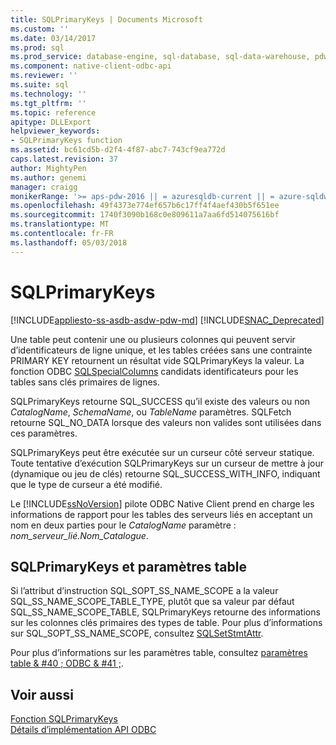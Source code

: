 ```yaml
---
title: SQLPrimaryKeys | Documents Microsoft
ms.custom: ''
ms.date: 03/14/2017
ms.prod: sql
ms.prod_service: database-engine, sql-database, sql-data-warehouse, pdw
ms.component: native-client-odbc-api
ms.reviewer: ''
ms.suite: sql
ms.technology: ''
ms.tgt_pltfrm: ''
ms.topic: reference
apitype: DLLExport
helpviewer_keywords:
- SQLPrimaryKeys function
ms.assetid: bc61cd5b-d2f4-4f87-abc7-743cf9ea772d
caps.latest.revision: 37
author: MightyPen
ms.author: genemi
manager: craigg
monikerRange: '>= aps-pdw-2016 || = azuresqldb-current || = azure-sqldw-latest || >= sql-server-2016 || = sqlallproducts-allversions'
ms.openlocfilehash: 49f4373e774ef657b6c17ff4f4aef430b5f651ee
ms.sourcegitcommit: 1740f3090b168c0e809611a7aa6fd514075616bf
ms.translationtype: MT
ms.contentlocale: fr-FR
ms.lasthandoff: 05/03/2018
---
```

# <a name="sqlprimarykeys"></a>SQLPrimaryKeys
[!INCLUDE[appliesto-ss-asdb-asdw-pdw-md](../../includes/appliesto-ss-asdb-asdw-pdw-md.md)]
[!INCLUDE[SNAC_Deprecated](../../includes/snac-deprecated.md)]

  Une table peut contenir une ou plusieurs colonnes qui peuvent servir d’identificateurs de ligne unique, et les tables créées sans une contrainte PRIMARY KEY retournent un résultat vide SQLPrimaryKeys la valeur. La fonction ODBC [SQLSpecialColumns](../../relational-databases/native-client-odbc-api/sqlspecialcolumns.md) candidats identificateurs pour les tables sans clés primaires de lignes.  
  
 SQLPrimaryKeys retourne SQL_SUCCESS qu’il existe des valeurs ou non *CatalogName*, *SchemaName*, ou *TableName* paramètres. SQLFetch retourne SQL_NO_DATA lorsque des valeurs non valides sont utilisées dans ces paramètres.  
  
 SQLPrimaryKeys peut être exécutée sur un curseur côté serveur statique. Toute tentative d’exécution SQLPrimaryKeys sur un curseur de mettre à jour (dynamique ou jeu de clés) retourne SQL_SUCCESS_WITH_INFO, indiquant que le type de curseur a été modifié.  
  
 Le [!INCLUDE[ssNoVersion](../../includes/ssnoversion-md.md)] pilote ODBC Native Client prend en charge les informations de rapport pour les tables des serveurs liés en acceptant un nom en deux parties pour le *CatalogName* paramètre : *nom_serveur_lié.Nom_Catalogue*.  
  
## <a name="sqlprimarykeys-and-table-valued-parameters"></a>SQLPrimaryKeys et paramètres table  
 Si l’attribut d’instruction SQL_SOPT_SS_NAME_SCOPE a la valeur SQL_SS_NAME_SCOPE_TABLE_TYPE, plutôt que sa valeur par défaut SQL_SS_NAME_SCOPE_TABLE, SQLPrimaryKeys retourne des informations sur les colonnes clés primaires des types de table. Pour plus d’informations sur SQL_SOPT_SS_NAME_SCOPE, consultez [SQLSetStmtAttr](../../relational-databases/native-client-odbc-api/sqlsetstmtattr.md).  
  
 Pour plus d’informations sur les paramètres table, consultez [paramètres table & #40 ; ODBC & #41 ;](../../relational-databases/native-client-odbc-table-valued-parameters/table-valued-parameters-odbc.md).  
  
## <a name="see-also"></a>Voir aussi  
 [Fonction SQLPrimaryKeys](http://go.microsoft.com/fwlink/?LinkId=59361)   
 [Détails d’implémentation API ODBC](../../relational-databases/native-client-odbc-api/odbc-api-implementation-details.md)  
  
  
